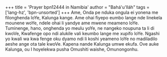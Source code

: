 +++
title = 'Prayer bpn12444 in Namibia'
author = "Bahá'u'lláh"
tags = ['lang-hz', 'bpn-unsorted']
+++
Ame, Onda pe nduka ongula ei yonena me filonghenda loYe, Kalunga kange. Ame ohai fiyepo eumbo lange nde linekela mounene woYe, ndele ohai li yandye ame mwene meameno loYe. Tuminenge, hano, onghenda yo meulu yoYe, ne nangeko noupuna ta li di kwoVe, Kwafenge opo ndi alukile vali keumbo lange me xupifo loYe. Ngashi yo kwali wa kwa fenge oku dyamo ndi li koshi yeameno loYe no madiladilo aeshe ange ota tale kwoVe. Kapena nande Kalunga umwe ekufa.
	Ove auke Kalunga, ou I hoyelekwa pusha Omushiti waishe, Omunongonhu.
